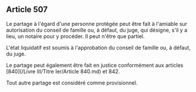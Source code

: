 Article 507
----
Le partage à l'égard d'une personne protégée peut être fait à l'amiable sur
autorisation du conseil de famille ou, à défaut, du juge, qui désigne, s'il y a
lieu, un notaire pour y procéder. Il peut n'être que partiel.

L'état liquidatif est soumis à l'approbation du conseil de famille ou, à défaut,
du juge.

Le partage peut également être fait en justice conformément aux articles [840](/Livre III/Titre Ier/Article 840.md) et
842.

Tout autre partage est considéré comme provisionnel.
